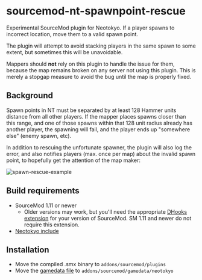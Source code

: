 # sourcemod-nt-spawnpoint-rescue
Experimental SourceMod plugin for Neotokyo. If a player spawns to incorrect location, move them to a valid spawn point.

The plugin will attempt to avoid stacking players in the same spawn to some extent, but sometimes this will be unavoidable.

Mappers should **not** rely on this plugin to handle the issue for them, because the map remains broken on any server not using this plugin. This is merely a stopgap measure to avoid the bug until the map is properly fixed.

## Background

Spawn points in NT must be separated by at least 128 Hammer units distance from all other players. If the mapper places spawns closer than this range, and one of those spawns within that 128 unit radius already has another player, the spawning will fail, and the player ends up "somewhere else" (enemy spawn, etc).

In addition to rescuing the unfortunate spawner, the plugin will also log the error, and also notifies players (max. once per map) about the invalid spawn point, to hopefully get the attention of the map maker:

![spawn-rescue-example](https://user-images.githubusercontent.com/6595066/226464794-09104505-33ed-4cd5-ad6c-0f9fe59bea17.png)

## Build requirements
* SourceMod 1.11 or newer
  * Older versions may work, but you'll need the appropriate [DHooks extension](https://forums.alliedmods.net/showpost.php?p=2588686) for your version of SourceMod. SM 1.11 and newer do not require this extension.
* [Neotokyo include](https://github.com/softashell/sourcemod-nt-include)

## Installation
* Move the compiled .smx binary to `addons/sourcemod/plugins`
* Move the [gamedata file](addons/sourcemod/gamedata/neotokyo/spawnpoint_rescue.txt) to `addons/sourcemod/gamedata/neotokyo`

